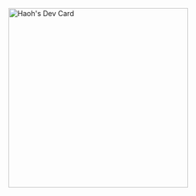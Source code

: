
<a href="https://app.daily.dev/haohmaru444"><img src="https://api.daily.dev/devcards/v2/tUmHBMHpGRR7sWE96RDHS.png?type=default&r=a9a" width="356" alt="Haoh's Dev Card"/></a>
